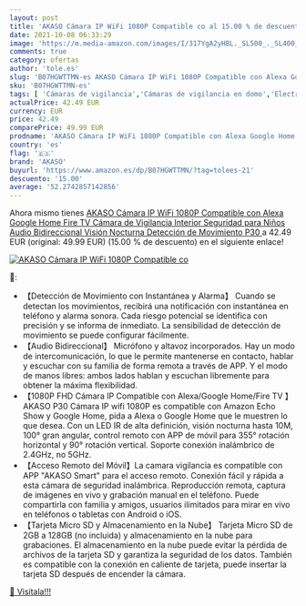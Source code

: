 ```yaml
---
layout: post
title: 'AKASO Cámara IP WiFi 1080P Compatible co al 15.00 % de descuento'
date: 2021-10-08 06:33:29
image: 'https://m.media-amazon.com/images/I/317YgA2yHBL._SL500_._SL400_.jpg'
comments: true
category: ofertas
author: 'tole.es'
slug: 'B07HGWTTMN-es AKASO Cámara IP WiFi 1080P Compatible con Alexa Google...'
sku: 'B07HGWTTMN-es'
tags: [ 'Cámaras de vigilancia','Cámaras de vigilancia en domo','Electrónica','Fotografía y videocámaras','akaso','alexa','google','home', ]
actualPrice: 42.49 EUR
currency: EUR
price: 42.49
comparePrice: 49.99 EUR
prodname: 'AKASO Cámara IP WiFi 1080P Compatible con Alexa Google Home Fire TV Cámara de Vigilancia Interior Seguridad para Niños Audio Bidireccional Visión Nocturna Detección de Movimiento  P30 '
country: 'es'
flag: '🇪🇸'
brand: 'AKASO'
buyurl: 'https://www.amazon.es/dp/B07HGWTTMN/?tag=tolees-21'
descuento: '15.00'
average: '52.2742857142856'
---
```


Ahora mismo tienes [AKASO Cámara IP WiFi 1080P Compatible con Alexa Google Home Fire TV Cámara de Vigilancia Interior Seguridad para Niños Audio Bidireccional Visión Nocturna Detección de Movimiento  P30 ](https://www.amazon.es/dp/B07HGWTTMN/?tag=tolees-21) a 42.49 EUR (original: 49.99 EUR) (15.00 %  de descuento) en el siguiente enlace!

[![AKASO Cámara IP WiFi 1080P Compatible co](https://m.media-amazon.com/images/I/317YgA2yHBL._SL500_._SL400_.jpg)](https://www.amazon.es/dp/B07HGWTTMN/?tag=tolees-21)

🔎:

- 【Detección de Movimiento con Instantánea y Alarma】 Cuando se detectan los movimientos, recibirá una notificación con instantánea en teléfono y alarma sonora. Cada riesgo potencial se identifica con precisión y se informa de inmediato. La sensibilidad de detección de movimiento se puede configurar fácilmente.
- 【Audio Bidireccional】 Micrófono y altavoz incorporados. Hay un modo de intercomunicación, lo que le permite mantenerse en contacto, hablar y escuchar con su familia de forma remota a través de APP. Y el modo de manos libres: ambos lados hablan y escuchan libremente para obtener la máxima flexibilidad.
- 【1080P FHD Cámara IP Compatible con Alexa/Google Home/Fire TV 】 AKASO P30 Cámara IP wifi 1080P es compatible con Amazon Echo Show y Google Home, pida a Alexa o Google Home que le muestren lo que desea. Con un LED IR de alta definición, visión nocturna hasta 10M, 100° gran angular, control remoto con APP de móvil para 355° rotación horizontal y 90° rotación vertical. Soporte conexión inalámbrico de 2.4GHz, no 5GHz.
- 【Acceso Remoto del Móvil】La camara vigilancia es compatible con APP "AKASO Smart" para el acceso remoto. Conexión fácil y rápida a esta cámara de seguridad inalámbrica. Reproducción remota, captura de imágenes en vivo y grabación manual en el teléfono. Puede compartirla con familia y amigos, usuarios ilimitados para mirar en vivo en teléfonos o tabletas con Android o iOS.
- 【Tarjeta Micro SD y Almacenamiento en la Nube】 Tarjeta Micro SD de 2GB a 128GB (no incluida) y almacenamiento en la nube para grabaciones. El almacenamiento en la nube puede evitar la pérdida de archivos de la tarjeta SD y garantiza la seguridad de los datos. También es compatible con la conexión en caliente de tarjeta, puede insertar la tarjeta SD después de encender la cámara.

[🛒 Visítala!!!](https://www.amazon.es/dp/B07HGWTTMN/?tag=tolees-21)
